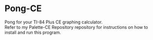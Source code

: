 # Pong-CE

Pong for your TI-84 Plus CE graphing calculator.  
Refer to my Palette-CE Repository repository for instructions on how to install and run this program.
